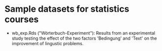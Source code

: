 # Sample datasets for statistics courses

* wb_exp.Rds ("Wörterbuch-Experiment"): Results from an experimental study testing the effect of the two factors 'Bedingung' and 'Text' on the improvement of lingustic problems.

